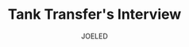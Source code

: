 ---
media: "images/rounds/round_2/tanks_interview.png"
media_type: image
title: Tank Transfer's Interview
author: [JOELED]
desc: Journalist Mike Poirot questions Tank Transfer on his plan to artificially induce global warming on X4-6A.
---